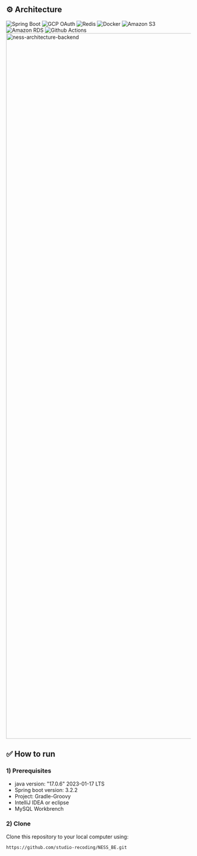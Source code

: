 ## ⚙️ Architecture
<div>
  <img alt="Spring Boot" src ="https://img.shields.io/badge/spring boot-6DB33F.svg?&style=for-the-badge&logo=springboot&logoColor=white"/>
  <img alt="GCP OAuth" src ="https://img.shields.io/badge/GCP OAuth-4285F4.svg?style=for-the-badge&logo=googlecloud&logoColor=white"/>
  <img alt="Redis" src ="https://img.shields.io/badge/Redis-DC382D.svg?style=for-the-badge&logo=redis&logoColor=white"/>
  <img alt="Docker" src ="https://img.shields.io/badge/docker-2496ED.svg?style=for-the-badge&logo=docker&logoColor=white"/>
  <img alt="Amazon S3" src ="https://img.shields.io/badge/AWS S3-569A31.svg?style=for-the-badge&logo=amazons3&logoColor=white"/>
  <img alt="Amazon RDS" src ="https://img.shields.io/badge/AWS RDS-527FFF.svg?style=for-the-badge&logo=amazonrds&logoColor=white"/>
  <img alt="Github Actions" src ="https://img.shields.io/badge/Github Actions-232F3E.svg?style=for-the-badge&logo=githubactions&logoColor=white"/>
</div>

<img width="1920" alt="ness-architecture-backend" src="https://github.com/studio-recoding/NESS_BE/assets/89632139/e60789b9-c05c-4baf-9486-fed1bf5b6bc0">

## ✅ How to run
### 1) Prerequisites
- java version: "17.0.6" 2023-01-17 LTS
- Spring boot version: 3.2.2
- Project: Gradle-Groovy
- IntelliJ IDEA or eclipse
- MySQL Workbrench

### 2) Clone
Clone this repository to your local computer using:
```bash
https://github.com/studio-recoding/NESS_BE.git
```
